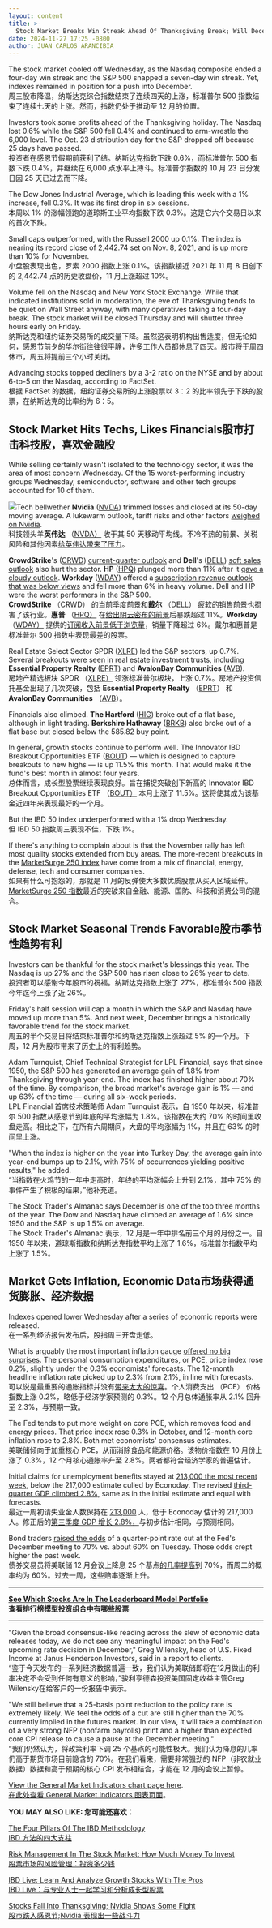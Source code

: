 ```yaml
---
layout: content
title: >-
  Stock Market Breaks Win Streak Ahead Of Thanksgiving Break; Will December Trend Repeat This Year?	感恩节假期前股市突破连胜;今年 12 月的趋势会重演吗？
date: 2024-11-27 17:25 -0800
author: JUAN CARLOS ARANCIBIA
---
```






The stock market cooled off Wednesday, as the Nasdaq composite ended a four-day win streak and the S&P 500 snapped a seven-day win streak. Yet, indexes remained in position for a push into December.  
周三股市降温，纳斯达克综合指数结束了连续四天的上涨，标准普尔 500 指数结束了连续七天的上涨。然而，指数仍处于推动至 12 月的位置。


Investors took some profits ahead of the Thanksgiving holiday. The Nasdaq lost 0.6% while the S&P 500 fell 0.4% and continued to arm-wrestle the 6,000 level. The Oct. 23 distribution day for the S&P dropped off because 25 days have passed.  
投资者在感恩节假期前获利了结。纳斯达克指数下跌 0.6%，而标准普尔 500 指数下跌 0.4%，并继续在 6,000 点水平上搏斗。标准普尔指数的 10 月 23 日分发日因 25 天已过去而下降。




The Dow Jones Industrial Average, which is leading this week with a 1% increase, fell 0.3%. It was its first drop in six sessions.  
本周以 1% 的涨幅领跑的道琼斯工业平均指数下跌 0.3%。这是它六个交易日以来的首次下跌。


Small caps outperformed, with the Russell 2000 up 0.1%. The index is nearing its record close of 2,442.74 set on Nov. 8, 2021, and is up more than 10% for November.  
小盘股表现出色，罗素 2000 指数上涨 0.1%。该指数接近 2021 年 11 月 8 日创下的 2,442.74 点的历史收盘价，11 月上涨超过 10%。


Volume fell on the Nasdaq and New York Stock Exchange. While that indicated institutions sold in moderation, the eve of Thanksgiving tends to be quiet on Wall Street anyway, with many operatives taking a four-day break. The stock market will be closed Thursday and will shutter three hours early on Friday.  
纳斯达克和纽约证券交易所的成交量下降。虽然这表明机构出售适度，但无论如何，感恩节前夕的华尔街往往很平静，许多工作人员都休息了四天。股市将于周四休市，周五将提前三个小时关闭。


Advancing stocks topped decliners by a 3-2 ratio on the NYSE and by about 6-to-5 on the Nasdaq, according to FactSet.  
根据 FactSet 的数据，纽约证券交易所的上涨股票以 3：2 的比率领先于下跌的股票，在纳斯达克的比率约为 6：5。


Stock Market Hits Techs, Likes Financials股市打击科技股，喜欢金融股
------------------------------------------------------


While selling certainly wasn't isolated to the technology sector, it was the area of most concern Wednesday. Of the 15 worst-performing industry groups Wednesday, semiconductor, software and other tech groups accounted for 10 of them.  


![](https://www.investors.com/wp-content/uploads/2024/11/MP112724-2.jpg)Tech bellwether **Nvidia** ([NVDA](https://research.investors.com/quote.aspx?symbol=NVDA)) trimmed losses and closed at its 50-day moving average. A lukewarm outlook, tariff risks and other factors [weighed on Nvidia](https://www.investors.com/news/technology/nvidia-stock-nvda-earnings-china-trade-war-worries/).  
科技领头羊**英伟达** （[NVDA）](https://research.investors.com/quote.aspx?symbol=NVDA) 收于其 50 天移动平均线。不冷不热的前景、关税风险和其他因素[给英伟达带来了压力](https://www.investors.com/news/technology/nvidia-stock-nvda-earnings-china-trade-war-worries/)。


**CrowdStrike**'s ([CRWD](https://research.investors.com/quote.aspx?symbol=CRWD)) [current-quarter outlook](https://www.investors.com/news/technology/crowdstrike-stock-crowdstrike-earnings-news-q32024/) and **Dell**'s ([DELL](https://research.investors.com/quote.aspx?symbol=DELL)) [soft sales outlook](https://www.investors.com/news/technology/dell-stock-slips-as-revenue-misses-forecasts-despite-earnings-beat/) also hurt the sector. **HP** ([HPQ](https://research.investors.com/quote.aspx?symbol=HPQ)) plunged more than 11% after it [gave a cloudy outlook](https://www.investors.com/news/technology/hp-stock-earnings-q4-2024-hp-news/). **Workday** ([WDAY](https://research.investors.com/quote.aspx?symbol=WDAY)) offered a [subscription revenue outlook that was below views](https://www.investors.com/news/technology/workday-stock-workday-earnings-news-q32024/) and fell more than 6% in heavy volume. Dell and HP were the worst performers in the S&P 500.  
**CrowdStrike** （[CRWD](https://research.investors.com/quote.aspx?symbol=CRWD)） [的当前季度前景](https://www.investors.com/news/technology/crowdstrike-stock-crowdstrike-earnings-news-q32024/)和**戴尔** （[DELL](https://research.investors.com/quote.aspx?symbol=DELL)） [疲软的销售前景](https://www.investors.com/news/technology/dell-stock-slips-as-revenue-misses-forecasts-despite-earnings-beat/)也损害了该行业。**惠普** （[HPQ）](https://research.investors.com/quote.aspx?symbol=HPQ) 在[给出阴云密布的前景](https://www.investors.com/news/technology/hp-stock-earnings-q4-2024-hp-news/)后暴跌超过 11%。**Workday** （[WDAY）](https://research.investors.com/quote.aspx?symbol=WDAY) 提供的[订阅收入前景低于浏览量](https://www.investors.com/news/technology/workday-stock-workday-earnings-news-q32024/)，销量下降超过 6%。戴尔和惠普是标准普尔 500 指数中表现最差的股票。


Real Estate Select Sector SPDR ([XLRE](https://research.investors.com/quote.aspx?symbol=XLRE)) led the S&P sectors, up 0.7%. Several breakouts were seen in real estate investment trusts, including **Essential Property Realty** ([EPRT](https://research.investors.com/quote.aspx?symbol=EPRT)) and **AvalonBay Communities** ([AVB](https://research.investors.com/quote.aspx?symbol=AVB)).  
房地产精选板块 SPDR （[XLRE）](https://research.investors.com/quote.aspx?symbol=XLRE) 领涨标准普尔板块，上涨 0.7%。房地产投资信托基金出现了几次突破，包括 **Essential Property Realty** （[EPRT](https://research.investors.com/quote.aspx?symbol=EPRT)） 和 **AvalonBay Communities** （[AVB](https://research.investors.com/quote.aspx?symbol=AVB)）。


Financials also climbed. **The Hartford** ([HIG](https://research.investors.com/quote.aspx?symbol=HIG)) broke out of a flat base, although in light trading. **Berkshire Hathaway** ([BRKB](https://research.investors.com/quote.aspx?symbol=BRKB)) also broke out of a flat base but closed below the 585.82 buy point.  


In general, growth stocks continue to perform well. The Innovator IBD Breakout Opportunities ETF ([BOUT](https://research.investors.com/quote.aspx?symbol=BOUT)) — which is designed to capture breakouts to new highs — is up 11.5% this month. That would make it the fund's best month in almost four years.  
总体而言，成长型股票继续表现良好。旨在捕捉突破创下新高的 Innovator IBD Breakout Opportunities ETF （[BOUT）](https://research.investors.com/quote.aspx?symbol=BOUT) 本月上涨了 11.5%。这将使其成为该基金近四年来表现最好的一个月。


But the IBD 50 index underperformed with a 1% drop Wednesday.  
但 IBD 50 指数周三表现不佳，下跌 1%。


If there's anything to complain about is that the November rally has left most quality stocks extended from buy areas. The more-recent breakouts in the [MarketSurge 250 index](https://get.investors.com/marketsurge/?artProdLink=MarketSurge) have come from a mix of financial, energy, defense, tech and consumer companies.  
如果有什么可抱怨的，那就是 11 月的反弹使大多数优质股票从买入区域延伸。[MarketSurge 250 指数](https://get.investors.com/marketsurge/?artProdLink=MarketSurge)最近的突破来自金融、能源、国防、科技和消费公司的混合。


Stock Market Seasonal Trends Favorable股市季节性趋势有利
-----------------------------------------------


Investors can be thankful for the stock market's blessings this year. The Nasdaq is up 27% and the S&P 500 has risen close to 26% year to date.  
投资者可以感谢今年股市的祝福。纳斯达克指数上涨了 27%，标准普尔 500 指数今年迄今上涨了近 26%。


Friday's half session will cap a month in which the S&P and Nasdaq have moved up more than 5%. And next week, December brings a historically favorable trend for the stock market.  
周五的半个交易日将结束标准普尔和纳斯达克指数上涨超过 5% 的一个月。下周，12 月为股市带来了历史上的有利趋势。


Adam Turnquist, Chief Technical Strategist for LPL Financial, says that since 1950, the S&P 500 has generated an average gain of 1.8% from Thanksgiving through year-end. The index has finished higher about 70% of the time. By comparison, the broad market's average gain is 1% — and up 63% of the time — during all six-week periods.  
LPL Financial 首席技术策略师 Adam Turnquist 表示，自 1950 年以来，标准普尔 500 指数从感恩节到年底的平均涨幅为 1.8%。该指数在大约 70% 的时间里收盘走高。相比之下，在所有六周期间，大盘的平均涨幅为 1%，并且在 63% 的时间里上涨。


"When the index is higher on the year into Turkey Day, the average gain into year-end bumps up to 2.1%, with 75% of occurrences yielding positive results," he added.  
“当指数在火鸡节的一年中走高时，年终的平均涨幅会上升到 2.1%，其中 75% 的事件产生了积极的结果，”他补充道。


The Stock Trader's Almanac says December is one of the top three months of the year. The Dow and Nasdaq have climbed an average of 1.6% since 1950 and the S&P is up 1.5% on average.  
The Stock Trader's Almanac 表示，12 月是一年中排名前三个月的月份之一。自 1950 年以来，道琼斯指数和纳斯达克指数平均上涨了 1.6%，标准普尔指数平均上涨了 1.5%。


Market Gets Inflation, Economic Data市场获得通货膨胀、经济数据
-------------------------------------------------


Indexes opened lower Wednesday after a series of economic reports were released.  
在一系列经济报告发布后，股指周三开盘走低。


What is arguably the most important inflation gauge [offered no big surprises](https://www.investors.com/news/economy/pce-inflation-oct-federal-reserve-sp-500/). The personal consumption expenditures, or PCE, price index rose 0.2%, slightly under the 0.3% economists' forecasts. The 12-month headline inflation rate picked up to 2.3% from 2.1%, in line with forecasts.  
可以说是最重要的通胀指标并没有[带来太大的惊喜](https://www.investors.com/news/economy/pce-inflation-oct-federal-reserve-sp-500/)。个人消费支出 （PCE） 价格指数上涨 0.2%，略低于经济学家预测的 0.3%。12 个月总体通胀率从 2.1% 回升至 2.3%，与预期一致。


The Fed tends to put more weight on core PCE, which removes food and energy prices. That price index rose 0.3% in October, and 12-month core inflation rose to 2.8%. Both met economists' consensus estimates.  
美联储倾向于加重核心 PCE，从而消除食品和能源价格。该物价指数在 10 月份上涨了 0.3%，12 个月核心通胀率升至 2.8%。两者都符合经济学家的普遍估计。


Initial claims for unemployment benefits stayed at [213,000 the most recent week](https://ibd.econoday.com/byevent?fid=591316&year=2024&lid=0#top), below the 217,000 estimate culled by Econoday. The revised [third-quarter GDP climbed 2.8%](https://www.bea.gov/news/2024/gross-domestic-product-third-quarter-2024-second-estimate-and-corporate-profits), same as in the initial estimate and equal with forecasts.  
最近一周初请失业金人数保持在 [213,000](https://ibd.econoday.com/byevent?fid=591316&year=2024&lid=0#top) 人，低于 Econoday 估计的 217,000 人。修正后的[第三季度 GDP 增长 2.8%，](https://www.bea.gov/news/2024/gross-domestic-product-third-quarter-2024-second-estimate-and-corporate-profits)与初步估计相同，与预测相同。


Bond traders [raised the odds](https://www.cmegroup.com/markets/interest-rates/cme-fedwatch-tool.html?redirect=/trading/interest-rates/fed-funds.html) of a quarter-point rate cut at the Fed's December meeting to 70% vs. about 60% on Tuesday. Those odds crept higher the past week.  
债券交易员将美联储 12 月会议上降息 25 个基点[的几率提高](https://www.cmegroup.com/markets/interest-rates/cme-fedwatch-tool.html?redirect=/trading/interest-rates/fed-funds.html)到 70%，而周二的概率约为 60%。过去一周，这些赔率逐渐上升。




---


[**See Which Stocks Are In The Leaderboard Model Portfolio  
查看排行榜模型投资组合中有哪些股票**](https://www.investors.com/product/leaderboard/?artProdLink=Leaderboard)




---


"Given the broad consensus-like reading across the slew of economic data releases today, we do not see any meaningful impact on the Fed's upcoming rate decision in December," Greg Wilensky, head of U.S. Fixed Income at Janus Henderson Investors, said in a report to clients.  
“鉴于今天发布的一系列经济数据普遍一致，我们认为美联储即将在12月做出的利率决定不会受到任何有意义的影响，”骏利亨德森投资美国固定收益主管Greg Wilensky在给客户的一份报告中表示。


"We still believe that a 25-basis point reduction to the policy rate is extremely likely. We feel the odds of a cut are still higher than the 70% currently implied in the futures market. In our view, it will take a combination of a very strong NFP (nonfarm payrolls) print and a higher than expected core CPI release to cause a pause at the December meeting."  
“我们仍然认为，将政策利率下调 25 个基点的可能性极大。我们认为降息的几率仍高于期货市场目前隐含的 70%。在我们看来，需要非常强劲的 NFP（非农就业数据）数据和高于预期的核心 CPI 发布相结合，才能在 12 月的会议上暂停。


[View the General Market Indicators chart page here](https://www.investors.com/wp-content/uploads/2024/11/DailyGMI_112724.pdf).  
[在此处查看 General Market Indicators 图表页面](https://www.investors.com/wp-content/uploads/2024/11/DailyGMI_112724.pdf)。


**YOU MAY ALSO LIKE: 您可能还喜欢：**


[The Four Pillars Of The IBD Methodology  
IBD 方法的四大支柱](https://www.investors.com/how-to-invest/investors-corner/stock-market-investing-ibd-methodology/)


[Risk Management In The Stock Market: How Much Money To Invest  
股票市场的风险管理：投资多少钱](https://www.investors.com/how-to-invest/investors-corner/risk-management-in-the-stock-market-how-much-money-to-invest-now/)


[IBD Live: Learn And Analyze Growth Stocks With The Pros  
IBD Live：与专业人士一起学习和分析成长型股票](https://shop.investors.com/offer/splashresponsive.aspx?id=IBD-Live&intcode=icmhpbrdcstmsg|cms|ibdlive|2019|11|ibdlive|na|707596&src=A00387A)


[Stocks Fall Into Thanksgiving; Nvidia Shows Some Fight  
股市跌入感恩节;Nvidia 表现出一些战斗力](https://www.investors.com/market-trend/stock-market-today/dow-jones-futures-thanksgiving-nvidia/)




